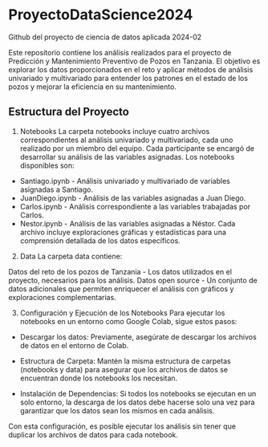 # ProyectoDataScience2024
Github del proyecto de ciencia de datos aplicada 2024-02

Este repositorio contiene los análisis realizados para el proyecto de Predicción y Mantenimiento Preventivo de Pozos en Tanzania. El objetivo es explorar los datos proporcionados en el reto y aplicar métodos de análisis univariado y multivariado para entender los patrones en el estado de los pozos y mejorar la eficiencia en su mantenimiento.

## Estructura del Proyecto

1. Notebooks
La carpeta notebooks incluye cuatro archivos correspondientes al análisis univariado y multivariado, cada uno realizado por un miembro del equipo. Cada participante se encargó de desarrollar su análisis de las variables asignadas. Los notebooks disponibles son:

- Santiago.ipynb - Análisis univariado y multivariado de variables asignadas a Santiago.
- JuanDiego.ipynb - Análisis de las variables asignadas a Juan Diego.
- Carlos.ipynb - Análisis correspondiente a las variables trabajadas por Carlos.
- Nestor.ipynb - Análisis de las variables asignadas a Néstor.
Cada archivo incluye exploraciones gráficas y estadísticas para una comprensión detallada de los datos específicos.

2. Data
La carpeta data contiene:

Datos del reto de los pozos de Tanzania - Los datos utilizados en el proyecto, necesarios para los análisis.
Datos open source - Un conjunto de datos adicionales que permiten enriquecer el análisis con gráficos y exploraciones complementarias.

3. Configuración y Ejecución de los Notebooks
Para ejecutar los notebooks en un entorno como Google Colab, sigue estos pasos:

- Descargar los datos: Previamente, asegúrate de descargar los archivos de datos en el entorno de Colab.

- Estructura de Carpeta: Mantén la misma estructura de carpetas (notebooks y data) para asegurar que los archivos de datos se encuentran donde los notebooks los necesitan.

- Instalación de Dependencias: Si todos los notebooks se ejecutan en un solo entorno, la descarga de los datos debe hacerse solo una vez para garantizar que los datos sean los mismos en cada análisis.

Con esta configuración, es posible ejecutar los análisis sin tener que duplicar los archivos de datos para cada notebook.

